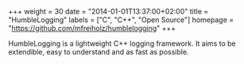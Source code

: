 +++
weight = 30
date = "2014-01-01T13:37:00+02:00"
title = "HumbleLogging"
labels = ["C", "C++", "Open Source"]
homepage = "https://github.com/mfreiholz/humblelogging"
+++

HumbleLogging is a lightweight C++ logging framework. It aims to be extendible, easy to understand and as fast as possible.
<!--more-->